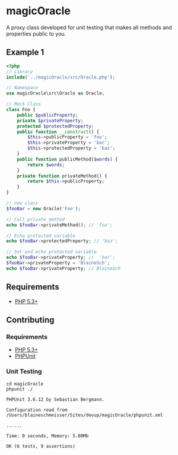 # magicOracle

A proxy class developed for unit testing that makes all methods and properties public to you.

## Example 1
```php
<?php
// Library
include('../magicOracle/src/Oracle.php');

// Namespace
use magicOracle\src\Oracle as Oracle;

// Mock Class
class Foo {
	public $publicProperty;
	private $privateProperty;
	protected $protectedProperty;
	public function __construct() {
		$this->publicProperty = 'foo';
		$this->privateProperty = 'bar';
		$this->protectedProperty = 'baz';
	}
	public function publicMethod($words) {
		return $words;
	}
	private function privateMethod() {
		return $this->publicProperty;
	}
}

// new class
$fooBar = new Oracle('Foo');

// Call private method
echo $fooBar->privateMethod(); // 'foo';

// Echo protected variable
echo $fooBar->protectedProperty; // 'baz';

// Set and echo protected variable
echo $fooBar->privateProperty; //  'bar';
$fooBar->privateProperty = 'BlaineSch';
echo $fooBar->privateProperty; // BlaineSch
```

## Requirements
 * [PHP 5.3+](http://php.net/downloads.php)

## Contributing

### Requirements
 * [PHP 5.3+](http://php.net/downloads.php)
 * [PHPUnit](http://www.phpunit.de/manual/3.6/en/installation.html/)

### Unit Testing
```
cd magicOracle
phpunit ./
```

```
PHPUnit 3.6.12 by Sebastian Bergmann.

Configuration read from /Users/blaineschmeisser/Sites/devup/magicOracle/phpunit.xml

......

Time: 0 seconds, Memory: 5.00Mb

OK (6 tests, 9 assertions)
```